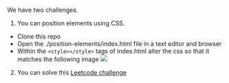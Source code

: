 We have two challenges.

1. You can position elements using CSS.
  - Clone this repo
  - Open the ./position-elements/index.html file in a text editor and browser
  - Within the `<style></style>` tags of index.html alter the css so that it
    matches the following image
    ![](./images/position-elments-goal)

2. You can solve this [Leetcode challenge](https://leetcode.com/problems/two-sum/)
